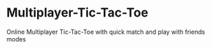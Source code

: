 # Multiplayer-Tic-Tac-Toe
Online Multiplayer Tic-Tac-Toe with quick match and play with friends modes
